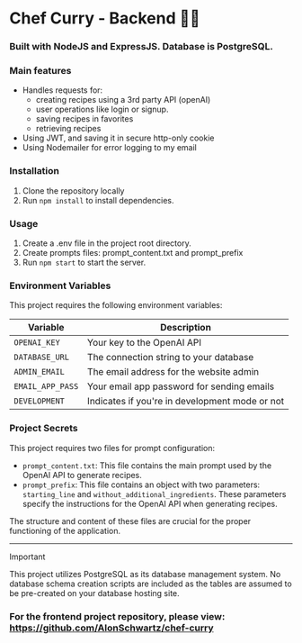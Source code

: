 # Chef Curry - Backend 👨‍🍳 
### Built with NodeJS and ExpressJS. Database is PostgreSQL.
### Main features
 * Handles requests for:
    * creating recipes using a 3rd party API (openAI)
    * user operations like login or signup.
    * saving recipes in favorites
    * retrieving recipes
* Using JWT, and saving it in secure http-only cookie
* Using Nodemailer for error logging to my email

### Installation
1. Clone the repository locally
2. Run ``npm install`` to install dependencies.

### Usage
1. Create a .env file in the project root directory.
2. Create prompts files: prompt_content.txt and prompt_prefix
3. Run ```npm start``` to start the server.

### Environment Variables
This project requires the following environment variables:

| Variable        | Description                                     |
| --------------- | ----------------------------------------------- |
| `OPENAI_KEY`    | Your key to the OpenAI API                      |
| `DATABASE_URL`  | The connection string to your database          |
| `ADMIN_EMAIL`   | The email address for the website admin         |
| `EMAIL_APP_PASS`| Your email app password for sending emails      |
| `DEVELOPMENT`   | Indicates if you're in development mode or not |

### Project Secrets
This project requires two files for prompt configuration:

- `prompt_content.txt`: This file contains the main prompt used by the OpenAI API to generate recipes.
- `prompt_prefix`: This file contains an object with two parameters: `starting_line` and `without_additional_ingredients`. These parameters specify the instructions for the OpenAI API when generating recipes.

The structure and content of these files are crucial for the proper functioning of the application.

---

> [!IMPORTANT]
> This project utilizes PostgreSQL as its database management system.  No database schema creation scripts are included as the tables are assumed to be pre-created on your database hosting site.



### For the frontend project repository, please view: https://github.com/AlonSchwartz/chef-curry

